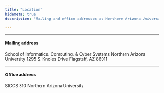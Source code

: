 ```yaml
---
title: "Location"
hidemeta: true
description: "Mailing and office addresses at Northern Arizona University."

---
```


---

#### Mailing address

School of Informatics, Computing, & Cyber Systems
Northern Arizona University
1295 S. Knoles Drive
Flagstaff, AZ 86011

---

#### Office address

SICCS 310
Northern Arizona University




